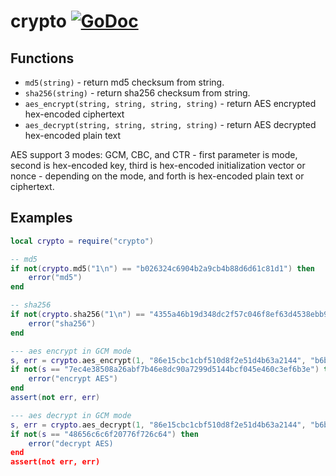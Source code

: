 # crypto [![GoDoc](https://godoc.org/github.com/vadv/gopher-lua-libs/crypto?status.svg)](https://godoc.org/github.com/vadv/gopher-lua-libs/crypto)

## Functions
- `md5(string)` - return md5 checksum from string.
- `sha256(string)` - return sha256 checksum from string.
- `aes_encrypt(string, string, string, string)` - return AES encrypted hex-encoded ciphertext
- `aes_decrypt(string, string, string, string)` - return AES decrypted hex-encoded plain text

AES support 3 modes: GCM, CBC, and CTR - first parameter is mode, second is hex-encoded key, third is hex-encoded initialization vector or nonce - depending on the mode, and forth is hex-encoded plain text or ciphertext.

## Examples

```lua
local crypto = require("crypto")

-- md5
if not(crypto.md5("1\n") == "b026324c6904b2a9cb4b88d6d61c81d1") then
    error("md5")
end

-- sha256
if not(crypto.sha256("1\n") == "4355a46b19d348dc2f57c046f8ef63d4538ebb936000f3c9ee954a27460dd865") then
    error("sha256")
end

--- aes encrypt in GCM mode
s, err = crypto.aes_encrypt(1, "86e15cbc1cbf510d8f2e51d4b63a2144", "b6b86d581a991a652158bd10", "48656c6c6f20776f726c64")
if not(s == "7ec4e38508a26abf7b46e8dc90a7299d5144bcf045e460c3ef6b3e") then
    error("encrypt AES")
end
assert(not err, err)

--- aes decrypt in GCM mode
s, err = crypto.aes_decrypt(1, "86e15cbc1cbf510d8f2e51d4b63a2144", "b6b86d581a991a652158bd10", "7ec4e38508a26abf7b46e8dc90a7299d5144bcf045e460c3ef6b3e")
if not(s == "48656c6c6f20776f726c64") then
    error("decrypt AES)
end
assert(not err, err)

```
